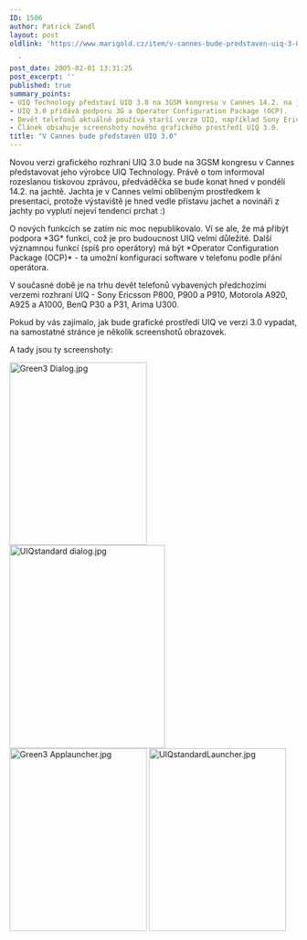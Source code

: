 ```yaml
---
ID: 1506
author: Patrick Zandl
layout: post
oldlink: 'https://www.marigold.cz/item/v-cannes-bude-predstaven-uiq-3-0

  '
post_date: 2005-02-01 13:31:25
post_excerpt: ''
published: true
summary_points:
- UIQ Technology představí UIQ 3.0 na 3GSM kongresu v Cannes 14.2. na jachtě.
- UIQ 3.0 přidává podporu 3G a Operator Configuration Package (OCP).
- Devět telefonů aktuálně používá starší verze UIQ, například Sony Ericsson P910.
- Článek obsahuje screenshoty nového grafického prostředí UIQ 3.0.
title: "V Cannes bude představen UIQ 3.0"
---
```


<p>Novou verzi grafického rozhraní UIQ 3.0 bude
na 3GSM kongresu v Cannes představovat jeho výrobce UIQ Technology.
Právě o tom informoval rozeslanou tiskovou zprávou, předváděčka se bude
konat hned v pondělí 14.2. na jachtě. Jachta je v Cannes velmi
oblíbeným prostředkem k presentaci, protože výstaviště je hned vedle
přístavu jachet a novináři z jachty po vyplutí nejeví tendenci prchat :)</p>

<p>O
nových funkcích se zatím nic moc nepublikovalo. Ví se ale, že má přibýt
podpora *3G* funkcí, což je pro budoucnost UIQ velmi důležité. Další
významnou funkcí (spíš pro operátory) má být *Operator Configuration
Package (OCP)* - ta umožní konfiguraci software v telefonu podle přání
operátora.</p>

<p>V současné době je na trhu devět telefonů
vybavených předchozími verzemi rozhraní UIQ - Sony Ericsson P800, P900
a P910, Motorola A920, A925 a A1000, BenQ P30 a P31, Arima U300.</p>

<p>Pokud
by vás zajímalo, jak bude grafické prostředí UIQ ve verzi 3.0 vypadat,
na samostatné stránce je několik screenshotů obrazovek.
</p>

<!--more--><p>A tady jsou ty screenshoty:</p>

<p><img src="/wp-content/uploads/1/mms-122389303.jpeg" alt="Green3 Dialog.jpg" width="240" height="320" />
<img src="/wp-content/uploads/1/mms-912246665.jpeg" alt="UIQstandard dialog.jpg" width="272" height="356" />
<img src="/wp-content/uploads/1/mms-51027413.jpeg" alt="Green3 Applauncher.jpg" width="240" height="320" />
<img src="/wp-content/uploads/1/mms-874391669.jpeg" alt="UIQstandardLauncher.jpg" width="240" height="320" />
</p>